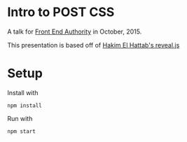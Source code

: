 # Intro to POST CSS

A talk for [Front End Authority](http://frontendauthority.org) in October, 2015.

This presentation is based off of [Hakim El Hattab's reveal.js](https://github.com/hakimel/reveal.js)

# Setup

Install with

```
npm install
```

Run with

```
npm start
```